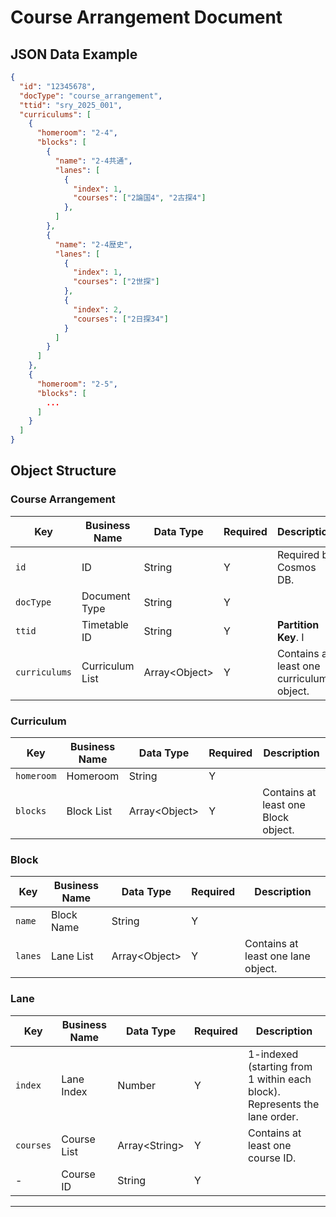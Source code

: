 # Course Arrangement Document

## JSON Data Example

```json
{
  "id": "12345678",
  "docType": "course_arrangement",
  "ttid": "sry_2025_001",
  "curriculums": [
    {
      "homeroom": "2-4",
      "blocks": [
        {
          "name": "2-4共通",
          "lanes": [
            {
              "index": 1,
              "courses": ["2論国4", "2古探4"]
            },
          ]
        },
        {
          "name": "2-4歴史",
          "lanes": [
            {
              "index": 1,
              "courses": ["2世探"]
            },
            {
              "index": 2,
              "courses": ["2日探34"]
            }
          ]
        }
      ]
    },
    {
      "homeroom": "2-5",
      "blocks": [
        ...
      ]
    }
  ]
}
```

## Object Structure

### Course Arrangement

| Key           | Business Name   | Data Type       | Required | Description                              |
| ------------- | --------------- | --------------- | -------- | ---------------------------------------- |
| `id`          | ID              | String          | Y        | Required by Cosmos DB.                   |
| `docType`     | Document Type   | String          | Y        |                                          |
| `ttid`        | Timetable ID    | String          | Y        | **Partition Key**. I                     |
| `curriculums` | Curriculum List | Array\<Object\> | Y        | Contains at least one curriculum object. |

### Curriculum

| Key        | Business Name | Data Type       | Required | Description                         |
| ---------- | ------------- | --------------- | -------- | ----------------------------------- |
| `homeroom` | Homeroom      | String          | Y        |                                     |
| `blocks`   | Block List    | Array\<Object\> | Y        | Contains at least one Block object. |

### Block

| Key     | Business Name | Data Type       | Required | Description                        |
| ------- | ------------- | --------------- | -------- | ---------------------------------- |
| `name`  | Block Name    | String          | Y        |                                    |
| `lanes` | Lane List     | Array\<Object\> | Y        | Contains at least one lane object. |

### Lane

| Key       | Business Name | Data Type       | Required | Description                                                               |
| --------- | ------------- | --------------- | -------- | ------------------------------------------------------------------------- |
| `index`   | Lane Index    | Number          | Y        | 1-indexed (starting from 1 within each block). Represents the lane order. |
| `courses` | Course List   | Array\<String\> | Y        | Contains at least one course ID.                                          |
| -         | Course ID     | String          | Y        |                                                                           |

---

